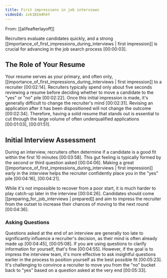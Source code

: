 ```yaml
---
title: First impressions in job interviews
videoId: ivk1BIm4hkY
---
```


From: [[alifeafterlayoff]] <br/> 

Recruiters evaluate candidates quickly, and a strong [[importance_of_first_impressions_during_interviews | first impression]] is crucial for advancing in the job search process <a class="yt-timestamp" data-t="00:00:03">[00:00:03]</a>.

## The Role of Your Resume
Your resume serves as your primary, and often only, [[importance_of_first_impressions_during_interviews | first impression]] to a recruiter <a class="yt-timestamp" data-t="00:02:14">[00:02:14]</a>. Recruiters typically spend only about five seconds reviewing a resume before deciding whether to move a candidate to the "yes" or "no" pile <a class="yt-timestamp" data-t="00:02:22">[00:02:22]</a>. Once this initial impression is made, it's generally difficult to change the recruiter's mind <a class="yt-timestamp" data-t="00:02:31">[00:02:31]</a>. Revising an application after it has been dispositioned will not change the outcome <a class="yt-timestamp" data-t="00:02:34">[00:02:34]</a>. Therefore, having a solid resume that stands out is essential to cut through the large volume of often underqualified applications <a class="yt-timestamp" data-t="00:01:03">[00:01:03]</a>, <a class="yt-timestamp" data-t="00:01:51">[00:01:51]</a>.

## Initial Interview Assessment
During an interview, recruiters often determine if a candidate is a good fit within the first 10 minutes <a class="yt-timestamp" data-t="00:03:58">[00:03:58]</a>. This gut feeling is typically formed by the second or third question asked <a class="yt-timestamp" data-t="00:04:06">[00:04:06]</a>. Making a great [[importance_of_first_impressions_during_interviews | first impression]] early in the interview helps the recruiter confidently place you in the "yes" pile <a class="yt-timestamp" data-t="00:04:16">[00:04:16]</a>, <a class="yt-timestamp" data-t="00:04:21">[00:04:21]</a>.

While it's not impossible to recover from a poor start, it is much harder to play catch-up later in the interview <a class="yt-timestamp" data-t="00:04:26">[00:04:26]</a>. Candidates should come [[preparing_for_job_interviews | prepared]] and aim to impress the recruiter from the outset to increase their chances of moving to the next round <a class="yt-timestamp" data-t="00:04:36">[00:04:36]</a>.

### Asking Questions
Questions asked at the end of an interview are generally too late to significantly influence a recruiter's decision, as their mind is often already made up <a class="yt-timestamp" data-t="00:04:45">[00:04:45]</a>, <a class="yt-timestamp" data-t="00:05:08">[00:05:08]</a>. If you are using questions to clarify information for yourself, that's fine <a class="yt-timestamp" data-t="00:04:55">[00:04:55]</a>. However, if the goal is to impress the interview team, it's more effective to ask insightful questions earlier in the process to position yourself as the best possible fit <a class="yt-timestamp" data-t="00:05:23">[00:05:23]</a>. It's challenging to convince a recruiter to move you from the "no" bucket back to "yes" based on a question asked at the very end <a class="yt-timestamp" data-t="00:05:33">[00:05:33]</a>.